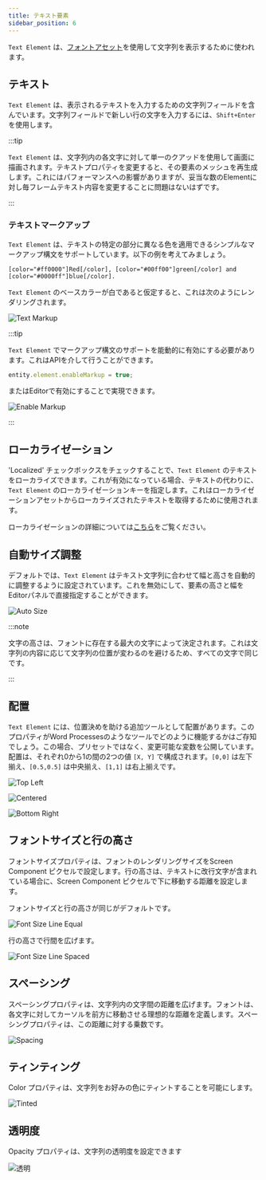 ```yaml
---
title: テキスト要素
sidebar_position: 6
---
```


`Text Element` は、[フォントアセット][1]を使用して文字列を表示するために使われます。

## テキスト

`Text Element` は、表示されるテキストを入力するための文字列フィールドを含んでいます。文字列フィールドで新しい行の文字を入力するには、`Shift+Enter` を使用します。

:::tip

`Text Element` は、文字列内の各文字に対して単一のクアッドを使用して画面に描画されます。テキストプロパティを変更すると、その要素のメッシュを再生成します。これにはパフォーマンスへの影響がありますが、妥当な数のElementに対し毎フレームテキスト内容を変更することに問題はないはずです。

:::

### テキストマークアップ

`Text Element` は、テキストの特定の部分に異なる色を適用できるシンプルなマークアップ構文をサポートしています。以下の例を考えてみましょう。

```none
[color="#ff0000"]Red[/color], [color="#00ff00"]green[/color] and [color="#0000ff"]blue[/color].
```

`Text Element` のベースカラーが白であると仮定すると、これは次のようにレンダリングされます。

![Text Markup](/img/user-manual/user-interface/text-element/text-markup.png)

:::tip

`Text Element` でマークアップ構文のサポートを能動的に有効にする必要があります。これはAPIを介して行うことができます。

```javascript
entity.element.enableMarkup = true;
```

またはEditorで有効にすることで実現できます。

![Enable Markup](/img/user-manual/user-interface/text-element/enable-markup.png)

:::

## ローカライゼーション

'Localized' チェックボックスをチェックすることで、`Text Element` のテキストをローカライズできます。これが有効になっている場合、テキストの代わりに、`Text Element` のローカライゼーションキーを指定します。これはローカライゼーションアセットからローカライズされたテキストを取得するために使用されます。

ローカライゼーションの詳細については[こちら][11]をご覧ください。

## 自動サイズ調整

デフォルトでは、`Text Element` はテキスト文字列に合わせて幅と高さを自動的に調整するように設定されています。これを無効にして、要素の高さと幅をEditorパネルで直接指定することができます。

![Auto Size](/img/user-manual/user-interface/text-element/auto-size.png)

:::note

文字の高さは、フォントに存在する最大の文字によって決定されます。これは文字列の内容に応じて文字列の位置が変わるのを避けるため、すべての文字で同じです。

:::

## 配置

`Text Element` には、位置決めを助ける追加ツールとして配置があります。このプロパティがWord Processesのようなツールでどのように機能するかはご存知でしょう。この場合、プリセットではなく、変更可能な変数を公開しています。配置は、それぞれ0から1の間の2つの値 `[X, Y]` で構成されます。`[0,0]` は左下揃え、`[0.5,0.5]` は中央揃え、`[1,1]` は右上揃えです。

![Top Left](/img/user-manual/user-interface/text-element/alignment-bottom-left.png)

![Centered](/img/user-manual/user-interface/text-element/alignment-centered.png)

![Bottom Right](/img/user-manual/user-interface/text-element/alignment-top-right.png)

## フォントサイズと行の高さ

フォントサイズプロパティは、フォントのレンダリングサイズをScreen Component ピクセルで設定します。行の高さは、テキストに改行文字が含まれている場合に、Screen Component ピクセルで下に移動する距離を設定します。

フォントサイズと行の高さが同じがデフォルトです。

![Font Size Line Equal](/img/user-manual/user-interface/text-element/font-line-equal.png)

行の高さで行間を広げます。

![Font Size Line Spaced](/img/user-manual/user-interface/text-element/font-line-spaced.png)

## スペーシング

スペーシングプロパティは、文字列内の文字間の距離を広げます。フォントは、各文字に対してカーソルを前方に移動させる理想的な距離を定義します。スペーシングプロパティは、この距離に対する乗数です。

![Spacing](/img/user-manual/user-interface/text-element/spacing.png)

## ティンティング

Color プロパティは、文字列をお好みの色にティントすることを可能にします。

![Tinted](/img/user-manual/user-interface/text-element/tinted.png)

## 透明度

Opacity プロパティは、文字列の透明度を設定できます

![透明](/img/user-manual/user-interface/text-element/transparent.png)

[1]: /user-manual/assets/types/font
[11]: /user-manual/user-interface/localization
